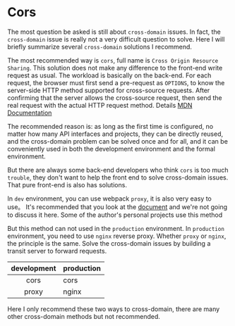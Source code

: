 # Cors

The most question be asked is still about `cross-domain` issues. In fact, the `cross-domain` issue is really not a very difficult question to solve. Here I will briefly summarize several `cross-domain` solutions I recommend.

The most recommended way is `cors`, full name is `Cross Origin Resource Sharing`. This solution does not make any difference to the front-end write request as usual. The workload is basically on the back-end. For each request, the browser must first send a pre-request as `OPTIONS`, to know the server-side HTTP method supported for cross-source requests. After confirming that the server allows the cross-source request, then send the real request with the actual HTTP request method. Details [MDN Documentation](https://developer.mozilla.org/en-US/docs/Web/HTTP/CORS)

The recommended reason is: as long as the first time is configured, no matter how many API interfaces and projects, they can be directly reused, and the cross-domain problem can be solved once and for all, and it can be conveniently used in both the development environment and the formal environment.

But there are always some back-end developers who think `cors` is too much `trouble`, they don't want to help the front end to solve cross-domain issues. That pure front-end is also has solutions.

In `dev` environment, you can use webpack `proxy`, it is also very easy to use。 It's recommended that you look at the [document](https://www.webpackjs.com/configuration/dev-server/#devserver-proxy) and we're not going to discuss it here. Some of the author's personal projects use this method

But this method can not used in the `production` environment. In `production` environment, you need to use `nginx` reverse proxy. Whether `proxy` or `nginx`, the principle is the same. Solve the cross-domain issues by building a transit server to forward requests.

| development | production |
| :---------: | ---------- |
|    cors     | cors       |
|    proxy    | nginx      |

Here I only recommend these two ways to cross-domain, there are many other cross-domain methods but not recommended.
